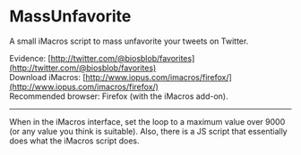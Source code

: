 MassUnfavorite
==============

A small iMacros script to mass unfavorite your tweets on Twitter. 

Evidence: [http://twitter.com/@biosblob/favorites](http://twitter.com/@biosblob/favorites)
</br>Download iMacros: [http://www.iopus.com/imacros/firefox/](http://www.iopus.com/imacros/firefox/)
</br>Recommended browser: Firefox (with the iMacros add-on).
***
When in the iMacros interface, set the loop to a maximum value over 9000 (or any value you think is suitable). Also, there is a JS script that essentially does what the iMacros script does.